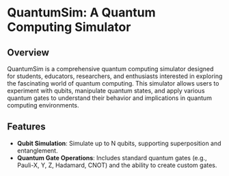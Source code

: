 # QuantumSim: A Quantum Computing Simulator

## Overview

QuantumSim is a comprehensive quantum computing simulator designed for students, educators, researchers, and enthusiasts interested in exploring the fascinating world of quantum computing. This simulator allows users to experiment with qubits, manipulate quantum states, and apply various quantum gates to understand their behavior and implications in quantum computing environments.

## Features

- **Qubit Simulation**: Simulate up to N qubits, supporting superposition and entanglement.
- **Quantum Gate Operations**: Includes standard quantum gates (e.g., Pauli-X, Y, Z, Hadamard, CNOT) and the ability to create custom gates.
